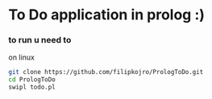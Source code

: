 # To Do application in prolog :)

### to run u need to

on linux

```bash
git clone https://github.com/filipkojro/PrologToDo.git
cd PrologToDo
swipl todo.pl
```